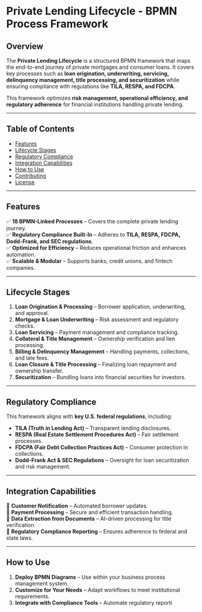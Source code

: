# Private Lending Lifecycle - BPMN Process Framework  

## Overview  
The **Private Lending Lifecycle** is a structured BPMN framework that maps the end-to-end journey of private mortgages and consumer loans. It covers key processes such as **loan origination, underwriting, servicing, delinquency management, title processing, and securitization** while ensuring compliance with regulations like **TILA, RESPA, and FDCPA**.  

This framework optimizes **risk management, operational efficiency, and regulatory adherence** for financial institutions handling private lending.  

---

## Table of Contents  
- [Features](#features)  
- [Lifecycle Stages](#lifecycle-stages)  
- [Regulatory Compliance](#regulatory-compliance)  
- [Integration Capabilities](#integration-capabilities)  
- [How to Use](#how-to-use)  
- [Contributing](#contributing)  
- [License](#license)  

---

## Features  
✅ **18 BPMN-Linked Processes** – Covers the complete private lending journey.  
✅ **Regulatory Compliance Built-In** – Adheres to **TILA, RESPA, FDCPA, Dodd-Frank, and SEC regulations**.  
✅ **Optimized for Efficiency** – Reduces operational friction and enhances automation.  
✅ **Scalable & Modular** – Supports banks, credit unions, and fintech companies.  

---

## Lifecycle Stages  

1. **Loan Origination & Processing** – Borrower application, underwriting, and approval.  
2. **Mortgage & Loan Underwriting** – Risk assessment and regulatory checks.  
3. **Loan Servicing** – Payment management and compliance tracking.  
4. **Collateral & Title Management** – Ownership verification and lien processing.  
5. **Billing & Delinquency Management** – Handling payments, collections, and late fees.  
6. **Loan Closure & Title Processing** – Finalizing loan repayment and ownership transfer.  
7. **Securitization** – Bundling loans into financial securities for investors.  

---

## Regulatory Compliance  
This framework aligns with **key U.S. federal regulations**, including:  
- **TILA (Truth in Lending Act)** – Transparent lending disclosures.  
- **RESPA (Real Estate Settlement Procedures Act)** – Fair settlement processes.  
- **FDCPA (Fair Debt Collection Practices Act)** – Consumer protection in collections.  
- **Dodd-Frank Act & SEC Regulations** – Oversight for loan securitization and risk management.  

---

## Integration Capabilities  
🔹 **Customer Notification** – Automated borrower updates.  
🔹 **Payment Processing** – Secure and efficient transaction handling.  
🔹 **Data Extraction from Documents** – AI-driven processing for title verification.  
🔹 **Regulatory Compliance Reporting** – Ensures adherence to federal and state laws.  

---

## How to Use  
1. **Deploy BPMN Diagrams** – Use within your business process management system.  
2. **Customize for Your Needs** – Adapt workflows to meet institutional requirements.  
3. **Integrate with Compliance Tools** – Automate regulatory reporti
